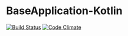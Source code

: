 # BaseApplication-Kotlin
[![Build Status](https://travis-ci.org/Nyariki/BaseApplication-Kotlin.svg?branch=master)](https://travis-ci.org/Nyariki/BaseApplication-Kotlin) [![Code Climate](https://codeclimate.com/github/codeclimate/codeclimate/badges/gpa.svg)](https://codeclimate.com/github/Nyariki/BaseApplication-Kotlin)

